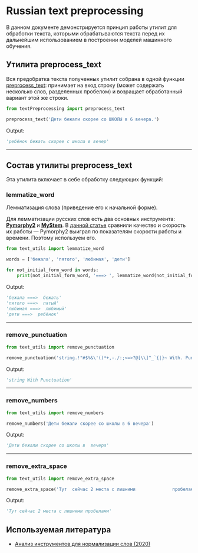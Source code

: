 # Russian text preprocessing
В данном документе демонстрируется принцип работы утилит для обработки текста,
которыми обрабатываются текста перед их дальнейшим использованием в построении моделей машинного обучения.

## Утилита preprocess_text
Вся предобратка текста полученных утилит собрана в одной функции [preprocess_text](./preprocess_text.py):
принимает на вход строку (может содержать несколько слов, разделенных пробелом) и возращает обработанный вариант этой же строки.

```python
from textPreprocessing import preprocess_text

preprocess_text('Дети бежали скорее со ШКОЛЫ в 6 вечера.')
```
Output:
```python
'ребёнок бежать скорее с школа в вечер'
```
---

## Состав утилиты preprocess_text
Эта утилита включает в себе обработку следующих функций:
### lemmatize_word
Лемматизация слова (приведение его к начальной форме).

Для лемматизации русских слов есть два основных инструмента: [**Pymorphy2**](https://github.com/kmike/pymorphy2) и [**MyStem**](https://yandex.ru/dev/mystem/).
В [данной статье](https://newtechaudit.ru/normalizaciya-slov/) сравнили качество и скорость их работы —
Pymorphy2 выиграл по показателям скорости работы и времени. Поэтому используем его.
```python
from text_utils import lemmatize_word 

words = ['бежала', 'пятого', 'любимая', 'дети']

for not_initial_form_word in words:
    print(not_initial_form_word, '===> ', lemmatize_word(not_initial_form_word))
```
Output:
```python
'бежала ===>  бежать'
'пятого ===>  пятый'
'любимая ===>  любимый'
'дети ===>  ребёнок'
```
---
### remove_punctuation
```python
from text_utils import remove_punctuation

remove_punctuation('string.!"#$%&\'()*+,-./:;<=>?@[\\]^_`{|}~ With. Punctuation?')
```
Output:
```python
'string With Punctuation'
```
---
### remove_numbers
```python
from text_utils import remove_numbers

remove_numbers('Дети бежали скорее со школы в 6 вечера')
```
Output:
```python
'Дети бежали скорее со школы в  вечера'
```
---
### remove_extra_space
```python
from text_utils import remove_extra_space

remove_extra_space('Тут  сейчас 2 места с лишними              пробелами')
```
Output:
```python
'Тут сейчас 2 места с лишними пробелами'
```

## Используемая литература
- [Анализ инструментов для нормализации слов (2020)](https://newtechaudit.ru/normalizaciya-slov/)